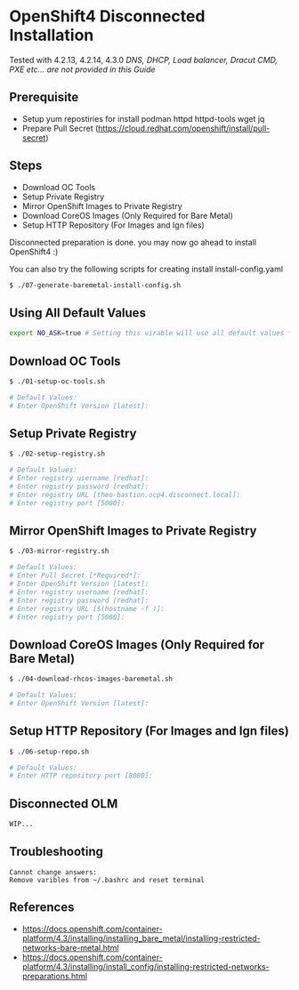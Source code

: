 # OpenShift4 Disconnected Installation 
Tested with 4.2.13, 4.2.14, 4.3.0
*DNS, DHCP, Load balancer, Dracut CMD, PXE etc... are not provided in this Guide*

## Prerequisite
- Setup yum repostiries for install podman httpd httpd-tools wget jq
- Prepare Pull Secret (https://cloud.redhat.com/openshift/install/pull-secret)
## Steps
- Download OC Tools
- Setup Private Registry
- Mirror OpenShift Images to Private Registry
- Download CoreOS Images (Only Required for Bare Metal)
- Setup HTTP Repository (For Images and Ign files)

Disconnected preparation is done. you may now go ahead to install OpenShift4 :)

You can also try the following scripts for creating install install-config.yaml
```bash
$ ./07-generate-baremetal-install-config.sh
```

## Using All Default Values
```bash
export NO_ASK=true # Setting this virable will use all default values *Pull Secret Still Required*
```
## Download OC Tools
```bash
$ ./01-setup-oc-tools.sh

# Default Values:
# Enter OpenShift Version [latest]:
```
## Setup Private Registry
```bash
$ ./02-setup-registry.sh

# Default Values:
# Enter registry username [redhat]:
# Enter registry password [redhat]:
# Enter registry URL [theo-bastion.ocp4.disconnect.local]:
# Enter registry port [5000]:
```
## Mirror OpenShift Images to Private Registry
```bash
$ ./03-mirror-registry.sh

# Default Values:
# Enter Pull Secret [*Required*]:
# Enter OpenShift Version [latest]:
# Enter registry username [redhat]:
# Enter registry password [redhat]:
# Enter registry URL [$(hostname -f )]:
# Enter registry port [5000]:
```
## Download CoreOS Images (Only Required for Bare Metal)
```bash
$ ./04-download-rhcos-images-baremetal.sh

# Default Values:
# Enter OpenShift Version [latest]:
```
## Setup HTTP Repository (For Images and Ign files)
```bash
$ ./06-setup-repo.sh

# Default Values:
# Enter HTTP repository port [8080]:
```
## Disconnected OLM
```bash
WIP...
```
## Troubleshooting
```
Cannot change answers:
Remove varibles from ~/.bashrc and reset terminal
```
## References
- https://docs.openshift.com/container-platform/4.3/installing/installing_bare_metal/installing-restricted-networks-bare-metal.html
- https://docs.openshift.com/container-platform/4.3/installing/install_config/installing-restricted-networks-preparations.html
